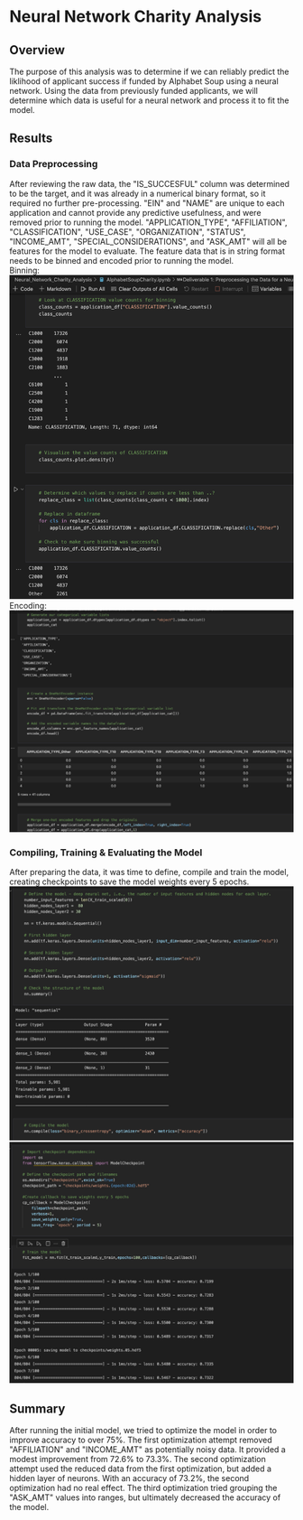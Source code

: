 # Neural Network Charity Analysis

## Overview
The purpose of this analysis was to determine if we can reliably predict the liklihood of applicant success if funded by Alphabet Soup using a neural network. Using the data from previously funded applicants, we will determine which data is useful for a neural network and process it to fit the model.

## Results

### Data Preprocessing
After reviewing the raw data, the "IS_SUCCESFUL" column was determined to be the target, and it was already in a numerical binary format, so it required no further pre-processing. "EIN" and "NAME" are unique to each application and cannot provide any predictive usefulness, and were removed prior to running the model. "APPLICATION_TYPE", "AFFILIATION", "CLASSIFICATION", "USE_CASE", "ORGANIZATION", "STATUS", "INCOME_AMT", "SPECIAL_CONSIDERATIONS", and "ASK_AMT" will all be features for the model to evaluate. The feature data that is in string format needs to be binned and encoded prior to running the model.<br/>
Binning:
<img src= "https://raw.githubusercontent.com/AlexisBurton/Src-images/master/19/Binning.png">
Encoding:
<img src= "https://raw.githubusercontent.com/AlexisBurton/Src-images/master/19/Encoding.png">

### Compiling, Training & Evaluating the Model
After preparing the data, it was time to define, compile and train the model, creating checkpoints to save the model weights every 5 epochs.
<img src= "https://raw.githubusercontent.com/AlexisBurton/Src-images/master/19/Define.png">
<img src= "https://raw.githubusercontent.com/AlexisBurton/Src-images/master/19/Train.png">

## Summary
After running the initial model, we tried to optimize the model in order to improve accuracy to over 75%. The first optimization attempt removed "AFFILIATION" and "INCOME_AMT"  as potentially noisy data. It provided a modest improvement from 72.6% to 73.3%. The second optimization attempt used the reduced data from the first optimization, but added a hidden layer of neurons. With an accuracy of 73.2%, the second optimization had no real effect. The third optimization tried grouping the "ASK_AMT" values into ranges, but ultimately decreased the accuracy of the model.